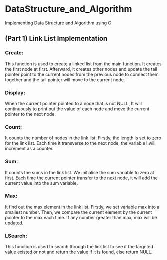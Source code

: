 # DataStructure_and_Algorithm

Implementing Data Structure and Algorithm using C

## (Part 1) Link List Implementation

### Create:
This function is used to create a linked list from the main function.
It creates the first node at first. Afterward, it creates other
nodes and update the tail pointer point to the current nodes from the
previous node to connect them together and the tail pointer will move
to the current node.

### Display:
When the current pointer pointed to a node that is not NULL,
It will continuously to print out the value of each node and
move the current pointer to the next node.

### Count:
It counts the number of nodes in the link list. Firstly, the
length is set to zero for the link list. Each time it transverse
to the next node, the variable l will increment as a counter.

### Sum:
It counts the sums in the link list. We initialise the sum variable to zero at first.
Each time the current pointer transfer to the next node, it will add the current value
into the sum variable.

### Max:
It find out the max element in the link list. Firstly, we set variable max
into a smallest number. Then, we compare the current element by the
current pointer to the max each time. If any number greater than max, max
will be updated.

### LSearch:
This function is used to search through the link list to see
if the targeted value existed or not and return the value if
it is found, else return NULL.